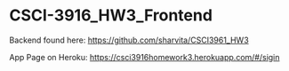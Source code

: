 # CSCI-3916_HW3_Frontend

Backend found here: https://github.com/sharvita/CSCI3961_HW3

App Page on Heroku: https://csci3916homework3.herokuapp.com/#/sigin
